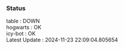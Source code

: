 ### Status


table : DOWN  
hogwarts : OK  
icy-bot : OK  
Latest Update : 2024-11-23 22:09:04.805654

